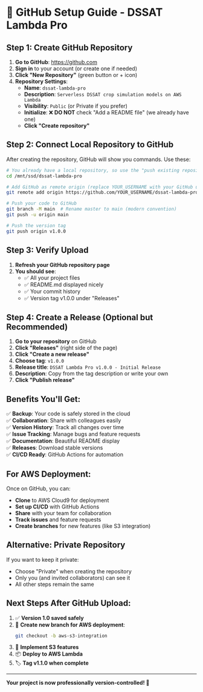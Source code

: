 # 🚀 GitHub Setup Guide - DSSAT Lambda Pro

## Step 1: Create GitHub Repository

1. **Go to GitHub**: https://github.com
2. **Sign in** to your account (or create one if needed)
3. **Click "New Repository"** (green button or + icon)
4. **Repository Settings**:
   - **Name**: `dssat-lambda-pro`
   - **Description**: `Serverless DSSAT crop simulation models on AWS Lambda`
   - **Visibility**: `Public` (or Private if you prefer)
   - **Initialize**: ❌ **DO NOT** check "Add a README file" (we already have one)
   - **Click "Create repository"**

## Step 2: Connect Local Repository to GitHub

After creating the repository, GitHub will show you commands. Use these:

```bash
# You already have a local repository, so use the "push existing repository" commands:
cd /mnt/ssd/dssat-lambda-pro

# Add GitHub as remote origin (replace YOUR_USERNAME with your GitHub username)
git remote add origin https://github.com/YOUR_USERNAME/dssat-lambda-pro.git

# Push your code to GitHub
git branch -M main  # Rename master to main (modern convention)
git push -u origin main

# Push the version tag
git push origin v1.0.0
```

## Step 3: Verify Upload

1. **Refresh your GitHub repository page**
2. **You should see**:
   - ✅ All your project files
   - ✅ README.md displayed nicely
   - ✅ Your commit history
   - ✅ Version tag v1.0.0 under "Releases"

## Step 4: Create a Release (Optional but Recommended)

1. **Go to your repository** on GitHub
2. **Click "Releases"** (right side of the page)
3. **Click "Create a new release"**
4. **Choose tag**: `v1.0.0`
5. **Release title**: `DSSAT Lambda Pro v1.0.0 - Initial Release`
6. **Description**: Copy from the tag description or write your own
7. **Click "Publish release"**

## Benefits You'll Get:

✅ **Backup**: Your code is safely stored in the cloud  
✅ **Collaboration**: Share with colleagues easily  
✅ **Version History**: Track all changes over time  
✅ **Issue Tracking**: Manage bugs and feature requests  
✅ **Documentation**: Beautiful README display  
✅ **Releases**: Download stable versions  
✅ **CI/CD Ready**: GitHub Actions for automation  

## For AWS Deployment:

Once on GitHub, you can:
- **Clone** to AWS Cloud9 for deployment
- **Set up CI/CD** with GitHub Actions
- **Share** with your team for collaboration
- **Track issues** and feature requests
- **Create branches** for new features (like S3 integration)

## Alternative: Private Repository

If you want to keep it private:
- Choose "Private" when creating the repository
- Only you (and invited collaborators) can see it
- All other steps remain the same

## Next Steps After GitHub Upload:

1. ✅ **Version 1.0 saved safely**
2. 🔄 **Create new branch for AWS deployment**:
   ```bash
   git checkout -b aws-s3-integration
   ```
3. 🚀 **Implement S3 features**
4. 📦 **Deploy to AWS Lambda**
5. 🏷️ **Tag v1.1.0 when complete**

---

**Your project is now professionally version-controlled! 🎉**
